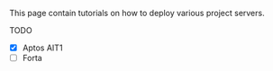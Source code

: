 This page contain tutorials on how to deploy various project servers.

TODO
- [x] Aptos AIT1 
- [ ] Forta
